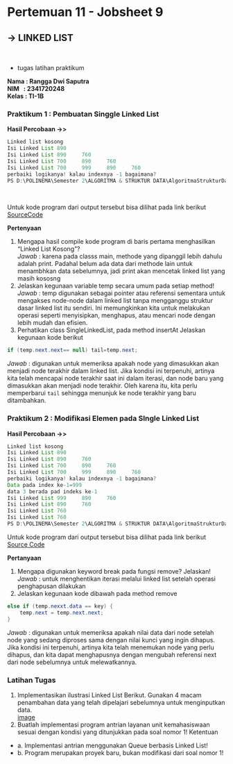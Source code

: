 # Pertemuan 11 - Jobsheet 9
## **-> LINKED LIST**
<br>

- tugas latihan praktikum

**Nama&nbsp;: Rangga Dwi Saputra** <br>
**NIM &nbsp; : 2341720248** <br>
**Kelas : TI-1B**

### Praktikum 1 : Pembuatan Singgle Linked List
**Hasil Percobaan ->>** <br>
```java
Linked list kosong
Isi Linked List 890
Isi Linked List 890     760
Isi Linked List 700     890     760
Isi Linked List 700     999     890     760
perbaiki logikanya! kalau indexnya -1 bagaimana?
PS D:\POLINEMA\Semester 2\ALGORITMA & STRUKTUR DATA\AlgoritmaStrukturData-Semester2>
```
<br>

Untuk kode program dari output tersebut bisa dilihat pada link berikut [SourceCode](https://github.com/Putra1688/AlgoritmaStrukturData-Semester2/tree/main/Pertemuan11_LinkedList/SourceCode)

**Pertenyaan**
1. Mengapa hasil compile kode program di baris pertama menghasilkan “Linked List Kosong”? <br>
*Jawab* : karena pada classs main, methode yang dipanggil lebih dahulu adalah print. Padahal belum ada data dari methode lain untuk menambhkan data sebelumnya, jadi print akan mencetak linked list yang masih kososng
2. Jelaskan kegunaan variable temp secara umum pada setiap method! <br>
*Jawab* : temp digunakan sebagai pointer atau referensi sementara untuk mengakses node-node dalam linked list tanpa mengganggu struktur dasar linked list itu sendiri. Ini memungkinkan kita untuk melakukan operasi seperti menyisipkan, menghapus, atau mencari node dengan lebih mudah dan efisien.
3. Perhatikan class SingleLinkedList, pada method insertAt Jelaskan kegunaan kode berikut 
```java
if (temp.next.next== null) tail=temp.next;
```
*Jawab* : digunakan untuk memeriksa apakah node yang dimasukkan akan menjadi node terakhir dalam linked list. Jika kondisi ini terpenuhi, artinya kita telah mencapai node terakhir saat ini dalam iterasi, dan node baru yang dimasukkan akan menjadi node terakhir. Oleh karena itu, kita perlu memperbarui `tail` sehingga menunjuk ke node terakhir yang baru ditambahkan.

### Praktikum 2 : Modifikasi Elemen pada SIngle Linked List
**Hasil Percobaan ->>** <br>

```java
Linked list kosong
Isi Linked List 890
Isi Linked List 890     760
Isi Linked List 700     890     760
Isi Linked List 700     999     890     760
perbaiki logikanya! kalau indexnya -1 bagaimana?
Data pada index ke-1=999
data 3 berada pad indeks ke-1
Isi Linked List 999     890     760
Isi Linked List 890     760
Isi Linked List 760
Isi Linked List 760
PS D:\POLINEMA\Semester 2\ALGORITMA & STRUKTUR DATA\AlgoritmaStrukturData-Semester2>
```

Untuk kode program dari output tersebut bisa dilihat pada link berikut [Source Code](https://github.com/Putra1688/AlgoritmaStrukturData-Semester2/tree/main/Pertemuan11_LinkedList/SourceCode)

**Pertanyaan**
1.	Mengapa digunakan keyword break pada fungsi remove? Jelaskan! <br>
*Jawab* :  untuk menghentikan iterasi melalui linked list setelah operasi penghapusan dilakukan
2.	Jelaskan kegunaan kode dibawah pada method remove
```java
else if (temp.nexxt.data == key) {
	temp.next = temp.next.next;
}
```
*Jawab* :  digunakan untuk memeriksa apakah nilai data dari node setelah node yang sedang diproses sama dengan nilai kunci yang ingin dihapus. Jika kondisi ini terpenuhi, artinya kita telah menemukan node yang perlu dihapus, dan kita dapat menghapusnya dengan mengubah referensi next dari node sebelumnya untuk melewatkannya.

### Latihan Tugas
1. Implementasikan ilustrasi Linked List Berikut. Gunakan 4 macam penambahan data yang telah dipelajari sebelumnya untuk menginputkan data. <br>
[image](./image/Screenshot%202024-05-13%20220804.png)
2. Buatlah implementasi program antrian layanan unit kemahasiswaan sesuai dengan kondisi yang ditunjukkan pada soal nomor 1! Ketentuan <br>
- a. Implementasi antrian menggunakan Queue berbasis Linked List! 
- b. Program merupakan proyek baru, bukan modifikasi dari soal nomor 1! 


